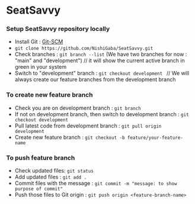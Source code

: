 # SeatSavvy

### Setup SeatSavvy repository locally
* Install Git : [Git-SCM](https://git-scm.com/book/en/v2/Getting-Started-Installing-Git)
* ```git clone https://github.com/NishiGaba/SeatSavvy.git```
* Check branches : ```git branch --list``` (We have two branches for now : "main" and "development") // it will show the current active branch in green in your system
* Switch to "development" branch : ```git checkout development ```
// We will always create our feature branches from the development branch

### To create new feature branch 
* Check you are on development branch : ```git branch```
* If not on development branch, then switch to development branch : ```git checkout development```
* Pull latest code from development branch : ```git pull origin development```
* Create new feature branch : ```git checkout -b feature/your-feature-name```


### To push feature branch
* Check updated files: ```git status```
* Add updated files : ```git add .```
* Commit files with the message : ```git commit -m "message: to show purpose of commit"```
* Push those files to Git origin : ```git push origin <feature-branch-name>```